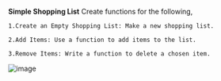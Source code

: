 **Simple Shopping List**
 Create functions for the following,

``1.Create an Empty Shopping List:
     Make a new shopping list.``
     
``2.Add Items:
     Use a function to add items to the list.``
     
``3.Remove Items:
     Write a function to delete a chosen item.``

![image](https://github.com/AswathyMS96/Add-to-product-list/assets/146731424/9e26ff82-9dce-47dd-a8b4-f80a696db769)
